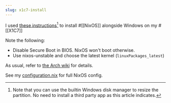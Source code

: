 ```yaml
---
slug: x1c7-install
---
```


I used [these instructions](https://github.com/andywhite37/nixos/blob/master/DUAL_BOOT_WINDOWS_GUIDE.md)[^nat] to install #[[NixOS]] alongside Windows on my #[[X1C7]]

[^nat]: Note that you can use the builtin Windows disk manager to resize the partition. No need to install a third party app as this article indicates.

Note the following:

- Disable Secure Boot in BIOS. NixOS won't boot otherwise.
- Use nixos-unstable and choose the latest kernel (`linuxPackages_latest`)

As usual, refer to [the Arch wiki](https://wiki.archlinux.org/index.php/Lenovo_ThinkPad_X1_Carbon_(Gen_7)) for details.

See my [configuration.nix][x1c7.nix] for full NixOS config.

[x1c7.nix]: https://github.com/srid/nix-config/blob/master/configuration.nix/x1c7.nix

